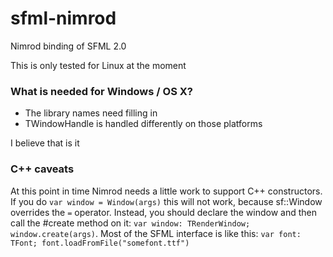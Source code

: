 sfml-nimrod
===========

Nimrod binding of SFML 2.0

This is only tested for Linux at the moment

### What is needed for Windows / OS X?

* The library names need filling in
* TWindowHandle is handled differently on those platforms

I believe that is it

### C++ caveats

At this point in time Nimrod needs a little work to support C++ constructors. If
you do `var window = Window(args)` this will not work, because sf::Window overrides
the `=` operator. Instead, you should declare the window and then call the #create
method on it: `var window: TRenderWindow; window.create(args)`. Most of the SFML
interface is like this: `var font: TFont; font.loadFromFile("somefont.ttf")`


